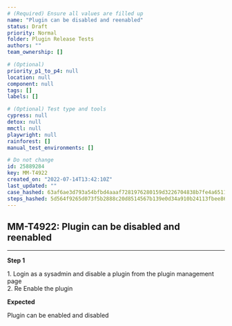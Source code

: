 ```yaml
---
# (Required) Ensure all values are filled up
name: "Plugin can be disabled and reenabled"
status: Draft
priority: Normal
folder: Plugin Release Tests
authors: ""
team_ownership: []

# (Optional)
priority_p1_to_p4: null
location: null
component: null
tags: []
labels: []

# (Optional) Test type and tools
cypress: null
detox: null
mmctl: null
playwright: null
rainforest: []
manual_test_environments: []

# Do not change
id: 25889284
key: MM-T4922
created_on: "2022-07-14T13:42:10Z"
last_updated: ""
case_hashed: 63af6ae3d793a54bfbd4aaaf7281976280159d3226704838b7fe4a65112ff7b3d3dcf96213cc30c68eb8372c51322d44
steps_hashed: 5d564f9265d073f5b2888c20d8514567b139e0d34a910b24113fbee86d65569f5f50a26144605dd6c2862b16dc4e1641
---
```


<!-- (Auto-generated) Based on frontmatter's "key" and "name" -->

## MM-T4922: Plugin can be disabled and reenabled

---

**Step 1**

1\. Login as a sysadmin and disable a plugin from the plugin management page\
2\. Re Enable the plugin

**Expected**

Plugin can be enabled and disabled
